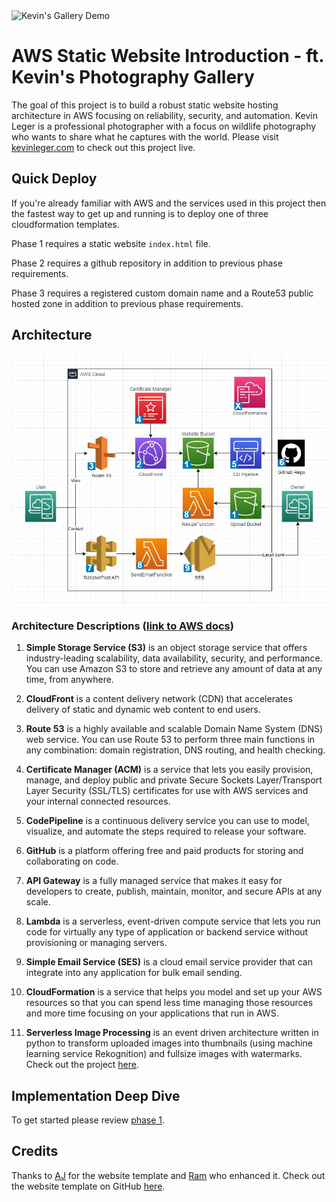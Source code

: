 <img src="https://i.imgur.com/aDE5ogZ.jpeg" alt="Kevin's Gallery Demo"/>

# AWS Static Website Introduction - ft. Kevin's Photography Gallery 
The goal of this project is to build a robust static website hosting architecture in AWS focusing on reliability, security, and automation. Kevin Leger is a professional photographer with a focus on wildlife photography who wants to share what he captures with the world. Please visit [kevinleger.com](https://kevinleger.com) to check out this project live.

## Quick Deploy
If you're already familiar with AWS and the services used in this project then the fastest way to get up and running is to deploy one of three cloudformation templates.

Phase 1 requires a static website `index.html` file.

Phase 2 requires a github repository in addition to previous phase requirements.

Phase 3 requires a registered custom domain name and a Route53 public hosted zone in addition to previous phase requirements.

## Architecture
![Website Architecture](docs/Architecture.jpg)

### Architecture Descriptions ([link to AWS docs](https://docs.aws.amazon.com/))

1. **Simple Storage Service (S3)** is an object storage service that offers industry-leading scalability, data availability, security, and performance. You can use Amazon S3 to store and retrieve any amount of data at any time, from anywhere.

2. **CloudFront** is a content delivery network (CDN) that accelerates delivery of static and dynamic web content to end users.

3. **Route 53** is a highly available and scalable Domain Name System (DNS) web service. You can use Route 53 to perform three main functions in any combination: domain registration, DNS routing, and health checking.

4. **Certificate Manager (ACM)** is a service that lets you easily provision, manage, and deploy public and private Secure Sockets Layer/Transport Layer Security (SSL/TLS) certificates for use with AWS services and your internal connected resources.

5. **CodePipeline** is a continuous delivery service you can use to model, visualize, and automate the steps required to release your software.

6. **GitHub** is a platform offering free and paid products for storing and collaborating on code.

7. **API Gateway** is a fully managed service that makes it easy for developers to create, publish, maintain, monitor, and secure APIs at any scale. 

8. **Lambda** is a serverless, event-driven compute service that lets you run code for virtually any type of application or backend service without provisioning or managing servers.

9. **Simple Email Service (SES)** is a cloud email service provider that can integrate into any application for bulk email sending. 

10. **CloudFormation** is a service that helps you model and set up your AWS resources so that you can spend less time managing those resources and more time focusing on your applications that run in AWS.

11. **Serverless Image Processing** is an event driven architecture written in python to transform uploaded images into thumbnails (using machine learning service Rekognition) and fullsize images with watermarks. Check out the project [here](https://github.com/levicherrin/aws-serverless-image-processing).

## Implementation Deep Dive
To get started please review [phase 1](docs/phase1.md).

## Credits
Thanks to [AJ](https://twitter.com/ajlkn) for the website template and [Ram](https://twitter.com/ram__patra) who enhanced it. Check out the website template on GitHub [here](https://github.com/rampatra/photography).